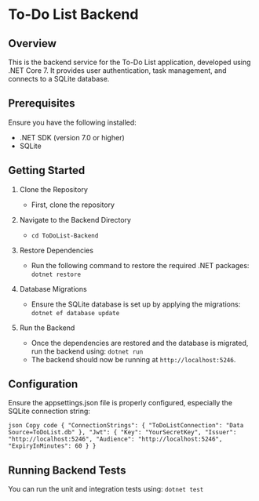# To-Do List Backend

## Overview
This is the backend service for the To-Do List application, developed using .NET Core 7. It provides user authentication, task management, and connects to a SQLite database.

## Prerequisites
Ensure you have the following installed:
  - .NET SDK (version 7.0 or higher)
  - SQLite

## Getting Started
1. Clone the Repository
   - First, clone the repository

2. Navigate to the Backend Directory
   -  `cd ToDoList-Backend`
  
3. Restore Dependencies
   - Run the following command to restore the required .NET packages: `dotnet restore`

4. Database Migrations
   - Ensure the SQLite database is set up by applying the migrations:  `dotnet ef database update`

5. Run the Backend
   - Once the dependencies are restored and the database is migrated, run the backend using: `dotnet run`
   - The backend should now be running at `http://localhost:5246`.

## Configuration
Ensure the appsettings.json file is properly configured, especially the SQLite connection string:

`json
Copy code
{
  "ConnectionStrings": {
    "ToDoListConnection": "Data Source=ToDoList.db"
  },
  "Jwt": {
    "Key": "YourSecretKey",
    "Issuer": "http://localhost:5246",
    "Audience": "http://localhost:5246",
    "ExpiryInMinutes": 60
  }
}`

## Running Backend Tests
You can run the unit and integration tests using: `dotnet test`
